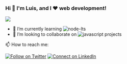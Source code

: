 ### Hi 👋 I'm Luis, and I ❤️ web development!
<img
   src="https://github-readme-stats.vercel.app/api?username=Luis-Enrique-Mora&show_icons=true&theme=tokyonight"
/>

- 🌱 I’m currently learning ![node-lts](https://img.shields.io/badge/Node.js-43853D?style=for-the-badge&logo=node.js&logoColor=white)
- 👯 I’m looking to collaborate on ![javascript](https://img.shields.io/badge/JavaScript-F7DF1E?style=for-the-badge&logo=javascript&logoColor=black) projects

📫 How to reach me:

[![Follow on Twitter](https://img.shields.io/badge/--twitter?label=Twitter&logo=Twitter&style=social)](https://twitter.com/Luis_Enrique_M_) [![Connect on LinkedIn](https://img.shields.io/badge/--linkedin?label=LinkedIn&logo=LinkedIn&style=social)](https://www.linkedin.com/in/luis-enrique-mora)
